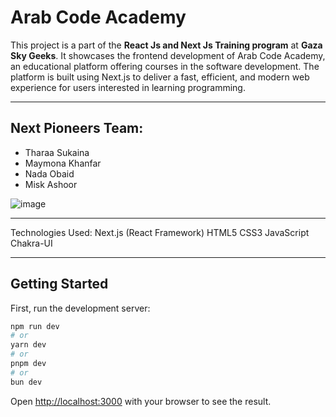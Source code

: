 # Arab Code Academy

This project is a part of the **React Js and Next Js Training program** at **Gaza Sky Geeks**. It showcases the frontend development of Arab Code Academy, an educational platform offering courses in the software development. The platform is built using Next.js to deliver a fast, efficient, and modern web experience for users interested in learning programming.

<hr>

## Next Pioneers Team:
- Tharaa Sukaina
- Maymona Khanfar
- Nada Obaid
- Misk Ashoor

![image](https://github.com/user-attachments/assets/b28422d7-3d93-41cb-b106-8bd99ffc2465)

<hr>

Technologies Used:
Next.js (React Framework)
HTML5
CSS3
JavaScript
Chakra-UI


<hr>

## Getting Started

First, run the development server:

```bash
npm run dev
# or
yarn dev
# or
pnpm dev
# or
bun dev
```

Open [http://localhost:3000](http://localhost:3000) with your browser to see the result.

